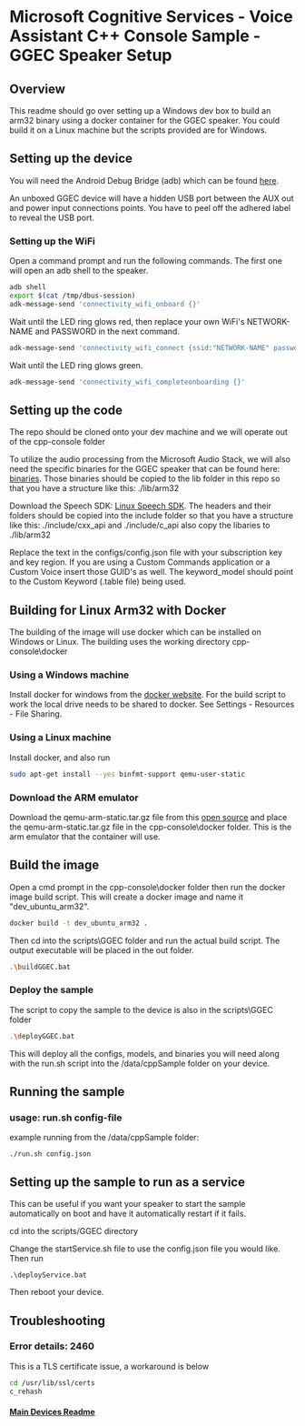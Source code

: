# Microsoft Cognitive Services - Voice Assistant C++ Console Sample - GGEC Speaker Setup

## Overview

This readme should go over setting up a Windows dev box to build an arm32 binary using a docker container for the GGEC speaker. You could build it on a Linux machine but the scripts provided are for Windows.

## Setting up the device

You will need the Android Debug Bridge (adb) which can be found [here](https://developer.android.com/studio/releases/platform-tools).

An unboxed GGEC device will have a hidden USB port between the AUX out and power input connections points. You have to peel off the adhered label to reveal the USB port.

### Setting up the WiFi

Open a command prompt and run the following commands. The first one will open an adb shell to the speaker.

  ```sh
  adb shell
  export $(cat /tmp/dbus-session)
  adk-message-send 'connectivity_wifi_onboard {}'
  ```  

Wait until the LED ring glows red, then replace your own WiFi's NETWORK-NAME and PASSWORD in the next command.

  ```sh
  adk-message-send 'connectivity_wifi_connect {ssid:"NETWORK-NAME" password:"PASSWORD" homeap:true}'
  ```  

Wait until the LED ring glows green.

  ```sh
  adk-message-send 'connectivity_wifi_completeonboarding {}'
  ```  

## Setting up the code

The repo should be cloned onto your dev machine and we will operate out of the cpp-console folder

To utilize the audio processing from the Microsoft Audio Stack, we will also need the specific binaries for the GGEC speaker that can be found here: [binaries](https://aka.ms/sdsdk-download). Those binaries should be copied to the lib folder in this repo so that you have a structure like this: ./lib/arm32

Download the Speech SDK: [Linux Speech SDK](https://aka.ms/csspeech/linuxbinary). The headers and their folders should be copied into the include folder so that you have a structure like this: ./include/cxx_api and ./include/c_api also copy the libaries to ./lib/arm32

Replace the text in the configs/config.json file with your subscription key and key region. If you are using a Custom Commands application or a Custom Voice insert those GUID's as well. The keyword_model should point to the Custom Keyword (.table file) being used.

## Building for Linux Arm32 with Docker

The building of the image will use docker which can be installed on Windows or Linux.
The building uses the working directory cpp-console\docker

### Using a Windows machine

Install docker for windows from the [docker website](https://docs.docker.com/docker-for-windows/).
For the build script to work the local drive needs to be shared to docker. See Settings - Resources - File Sharing.

### Using a Linux machine

Install docker, and also run

```sh
sudo apt-get install --yes binfmt-support qemu-user-static
```

### Download the ARM emulator

Download the qemu-arm-static.tar.gz file from this [open source](https://github.com/multiarch/qemu-user-static/releases/) and place the qemu-arm-static.tar.gz file in the cpp-console\docker folder. This is the arm emulator that the container will use.

## Build the image

Open a cmd prompt in the cpp-console\docker folder then run the docker image build script. This will create a docker image and name it "dev_ubuntu_arm32".

```sh
docker build -t dev_ubuntu_arm32 .
```

Then cd into the scripts\GGEC folder and run the actual build script. The output executable will be placed in the out folder.

```sh
.\buildGGEC.bat
```

### Deploy the sample

The script to copy the sample to the device is also in the scripts\GGEC folder

```sh
.\deployGGEC.bat
```

This will deploy all the configs, models, and binaries you will need along with the run.sh script into the /data/cppSample folder on your device.

## Running the sample

### usage: run.sh config-file
example running from the /data/cppSample folder:
    
    ./run.sh config.json
    
## Setting up the sample to run as a service

This can be useful if you want your speaker to start the sample automatically on boot and have it automatically restart if it fails.

cd into the scripts/GGEC directory

Change the startService.sh file to use the config.json file you would like. Then run

    .\deployService.bat

Then reboot your device.

## Troubleshooting

### Error details: 2460

This is a TLS certificate issue, a workaround is below

```sh
cd /usr/lib/ssl/certs
c_rehash
```

#### [Main Devices Readme](README.md)
